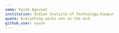 ```yaml
---
name: Vyush Agarwal
institution: Indian Instuite of Technology,Kanpur
quote: Everything works out in the end.
github_user: vyush
---
```


